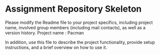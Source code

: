 # Assignment Repository Skeleton

Please modify the Readme file to your project specifics, including project name, involved group members (including mail contacts), as well as a version history.
Project name : Pacman


In addition, use this file to describe the project functionality, provide setup instructions, and a brief overview on how to use it.